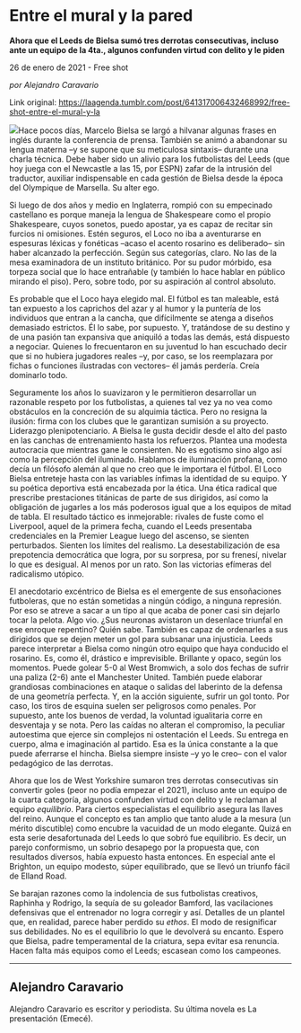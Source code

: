# Entre el mural y la pared

**Ahora que el Leeds de Bielsa sumó tres derrotas consecutivas, incluso ante un equipo de la 4ta., algunos confunden virtud con delito y le piden**

26 de enero de 2021 - Free shot

_por Alejandro Caravario_

Link original: https://laagenda.tumblr.com/post/641317006432468992/free-shot-entre-el-mural-y-la

![](https://64.media.tumblr.com/f9863849c4667c872153130dddfc0236/0c790b413b803501-dc/s500x750/f83eb4cf2250be232a7f47d8f959a85558dfe246.jpg)Hace pocos días, Marcelo Bielsa se largó a hilvanar algunas frases en inglés durante la conferencia de prensa. También se animó a abandonar su lengua materna –y se supone que su meticulosa sintaxis– durante una charla técnica. Debe haber sido un alivio para los futbolistas del Leeds (que hoy juega con el Newcastle a las 15, por ESPN) zafar de la intrusión del traductor, auxiliar indispensable en cada gestión de Bielsa desde la época del Olympique de Marsella. Su alter ego. 

Si luego de dos años y medio en Inglaterra, rompió con su empecinado castellano es porque maneja la lengua de Shakespeare como el propio Shakespeare, cuyos sonetos, puedo apostar, ya es capaz de recitar sin furcios ni omisiones. Estén seguros, el Loco no iba a aventurarse en espesuras léxicas y fonéticas –acaso el acento rosarino es deliberado– sin haber alcanzado la perfección. Según sus categorías, claro. No las de la mesa examinadora de un instituto británico. Por su pudor mórbido, esa torpeza social que lo hace entrañable (y también lo hace hablar en público mirando el piso). Pero, sobre todo, por su aspiración al control absoluto. 

Es probable que el Loco haya elegido mal. El fútbol es tan maleable, está tan expuesto a los caprichos del azar y al humor y la puntería de los individuos que entran a la cancha, que difícilmente se atenga a diseños demasiado estrictos. Él lo sabe, por supuesto. Y, tratándose de su destino y de una pasión tan expansiva que aniquiló a todas las demás, está dispuesto a negociar. Quienes lo frecuentaron en su juventud lo han escuchado decir que si no hubiera jugadores reales –y, por caso, se los reemplazara por fichas o funciones ilustradas con vectores– él jamás perdería. Creía dominarlo todo. 





Seguramente los años lo suavizaron y le permitieron desarrollar un razonable respeto por los futbolistas, a quienes tal vez ya no vea como obstáculos en la concreción de su alquimia táctica. Pero no resigna la ilusión: firma con los clubes que le garantizan sumisión a su proyecto. Liderazgo plenipotenciario. A Bielsa le gusta decidir desde el alto del pasto en las canchas de entrenamiento hasta los refuerzos. Plantea una modesta autocracia que mientras gane le consienten. No es egotismo sino algo así como la percepción del iluminado. Hablamos de iluminación profana, como decía un filósofo alemán al que no creo que le importara el fútbol. El Loco Bielsa entreteje hasta con las variables ínfimas la identidad de su equipo. Y su poética deportiva está encabezada por la ética. Una ética radical que prescribe prestaciones titánicas de parte de sus dirigidos, así como la obligación de jugarles a los más poderosos igual que a los equipos de mitad de tabla. El resultado táctico es inmejorable: rivales de fuste como el Liverpool, aquel de la primera fecha, cuando el Leeds presentaba credenciales en la Premier League luego del ascenso, se sienten perturbados. Sienten los límites del realismo. La desestabilización de esa prepotencia democrática que logra, por su sorpresa, por su frenesí, nivelar lo que es desigual. Al menos por un rato. Son las victorias efímeras del radicalismo utópico. 



El anecdotario excéntrico de Bielsa es el emergente de sus ensoñaciones futboleras, que no están sometidas a ningún código, a ninguna represión. Por eso se atreve a sacar a un tipo al que acaba de poner casi sin dejarlo tocar la pelota. Algo vio. ¿Sus neuronas avistaron un desenlace triunfal en ese enroque repentino? Quién sabe. También es capaz de ordenarles a sus dirigidos que se dejen meter un gol para subsanar una injusticia. Leeds parece interpretar a Bielsa como ningún otro equipo que haya conducido el rosarino. Es, como él, drástico e imprevisible. Brillante y opaco, según los momentos. Puede golear 5-0 al West Bromwich, a solo dos fechas de sufrir una paliza (2-6) ante el Manchester United. También puede elaborar grandiosas combinaciones en ataque o salidas del laberinto de la defensa de una geometría perfecta. Y, en la acción siguiente, sufrir un gol tonto. Por caso, los tiros de esquina suelen ser peligrosos como penales. Por supuesto, ante los buenos de verdad, la voluntad igualitaria corre en desventaja y se nota. Pero las caídas no alteran el compromiso, la peculiar autoestima que ejerce sin complejos ni ostentación el Leeds. Su entrega en cuerpo, alma e imaginación al partido. Esa es la única constante a la que puede aferrarse el hincha. Bielsa siempre insiste –y yo le creo– con el valor pedagógico de las derrotas. 

Ahora que los de West Yorkshire sumaron tres derrotas consecutivas sin convertir goles (peor no podía empezar el 2021), incluso ante un equipo de la cuarta categoría, algunos confunden virtud con delito y le reclaman al equipo *equilibrio*. Para ciertos especialistas el equilibrio asegura las llaves del reino. Aunque el concepto es tan amplio que tanto alude a la mesura (un mérito discutible) como encubre la vacuidad de un modo elegante. Quizá en esta serie desafortunada del Leeds lo que sobró fue equilibrio. Es decir, un parejo conformismo, un sobrio desapego por la propuesta que, con resultados diversos, había expuesto hasta entonces. En especial ante el Brighton, un equipo modesto, súper equilibrado, que se llevó un triunfo fácil de Elland Road. 

Se barajan razones como la indolencia de sus futbolistas creativos, Raphinha y Rodrigo, la sequía de su goleador Bamford, las vacilaciones defensivas que el entrenador no logra corregir y así. Detalles de un plantel que, en realidad, parece haber perdido su *ethos*. El modo de resignificar sus debilidades. No es el equilibrio lo que le devolverá su encanto. Espero que Bielsa, padre temperamental de la criatura, sepa evitar esa renuncia. Hacen falta más equipos como el Leeds; escasean como los campeones. 



---

Alejandro Caravario
-------------------

 Alejandro Caravario es escritor y periodista. Su última novela es La presentación (Emecé).
 

